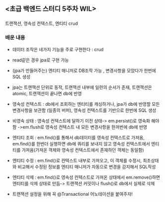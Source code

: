 ## <초급 백엔드 스터디 5주차 WIL>

### <keyword>
트랜잭션, 영속성 컨텍스트, 엔티티 crud

### 배운 내용
- 데이터 조작은 네가지 기능을 주로 구현한다 : crud
- read같은 경우 jpa로 구현 가능 
- (jpa가 만들어주는) 엔티티 매니저로 DB조작 가능 , 변경사항을 모았다가 한번에 SQL 생성
- jpa는 트랜잭션 단위로 동작, 트랜잭션 내부에 일련의 순서가 존재, 트랜잭션은 atomic, 트랜잭션이 끝나면 db에 반영
- 영속성 컨텍스트 : db에서 조회하는 엔티티를 캐싱하거나, jpa가 db에 반영할 모든 변경사항을 보관함 (일종의 버퍼), 영속성 컨텍스트를 기반으로 한번에 SQL 생성
- 비영속 상태 : 영속성 컨텍스트에 달하기 이전 상태-> em.persist()로 영속화 해야함 ->em.flush로 영속성 컨텍스트 내 모든 변경사항을 한꺼번에 db에 반영 
- 엔티티 조회 : em.find()를 통해서 db데이터를 영속성 컨텍스트로 가져옴, em.find()를 한번더 실행하면 db에 쿼리를 보내지 않고 영속성 컨택스트에서 엔티티를 가져옴(가져온 객체와 영속성 컨텍스트에서 존재하던 객체는 동일함)
- 엔티티 수정 : em.find()로 컨텍스트 내부로 가져오고, 이 객체를 수정시, 최초상태와 비교해서 수정된 정보를 엔티티 매니저가 자동으로 변경을 감지해서 SQL작성
- 엔티티 삭제 : em.find()로 영속성 컨텍스트로 가져온 상태에서 em.remove()하면 엔티티를 삭제 상태로 만듬-> 트랜잭션 커밋이나 flush()로 db에서 실제로 삭제  

- 트랜잭션 설정을 위해 꼭 @Transactional 어노테이션을 붙여주자!